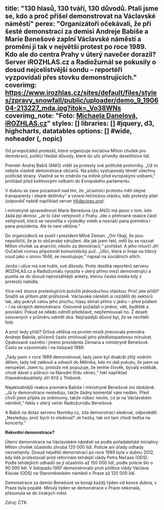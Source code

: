 title: "130 hlasů, 130 tváří, 130 důvodů. Ptali jsme se, kdo a proč přišel demonstrovat na Václavské náměstí"
perex: "Organizátoři očekávali, že při šesté demonstraci za demisi Andreje Babiše a Marie Benešové zaplní Václavské náměstí a promění ji tak v největší protest po roce 1989. Kdo ale do centra Prahy v úterý navečer dorazil? Server iROZHLAS.cz a Radiožurnál se pokusily o dosud nejcelistvější sondu – reportéři vyzpovídali přes stovku demonstrujících."
coverimg: https://www.irozhlas.cz/sites/default/files/styles/zpravy_snowfall/public/uploader/demo_9_190604-213227_mda.jpg?itok=_Vo38WNs
coverimg_note: "Foto: <a href='https://www.irozhlas.cz/michaela-danelova-5270376'>Michaela Danelová, iROZHLAS.cz</a>"
styles: []
libraries: [] #jquery, d3, highcharts, datatables
options: [] #wide, noheader (, nopic)
---
Od prvopočátků protestů, které organizuje iniciativa Milion chvilek pro demokracii, politici hledali důvody, které do ulic přivedly desetitisíce lidí.

Premiér Andrej Babiš (ANO) viděl za protesty své politické protivníky. „Už to nebyla vlastně demonstrace občanů. Na pódiu vystupovaly téměř všechny politické strany. Vlastně se to změnilo na mítink před evropskými volbami,“ prohlásil před květnovými volbami do Evropského parlamentu.

V dubnu se zase pozastavil nad tím, že „účastníci protestu měli stejné transparenty i stejné deštníky“ a vznesl řečnickou otázku, kdo protesty platí (odpověď nabídl například server [Hlidacipes.org](https://hlidacipes.org/kdo-plati-demonstrace-proti-babisovi-a-benesove-podivat-se-muze-kazdy/)).

I ministryně spravedlnosti Marie Benešová (za ANO) má jasno v tom, kdo žádá její demisi: „Je to část veřejnosti z Prahy. Jde o přehnané reakce části veřejnosti, která se nesmířila s výsledky voleb a nesnáší pana premiéra i pana prezidenta. Ale to není většina.“

Do organizátorů se pustil i prezident Miloš Zeman. „Oni říkají, že jsou nepolitičtí, že je to občanské sdružení. Ale jak jsem řekl, měli by se nazvat Milion chvilek za anarchii, nikoliv za demokracii,“ prohlásil. A jeho mluvčí Jiří Ovčáček rovnou připomněl komunistický puč. „Ulici, která si hraje na lidový soud jako v únoru 1948, se neustupuje,“ napsal na sociálních sítích.

Jenže i ulice má své tváře, své důvody. Proto desítka reportérů serveru iROZHLAS.cz a Radiožurnálu vyrazila v úterý přímo mezi demonstrující a pustila se do dosud nejrozsáhlejší ankety, kterou česká média kdy z protestů nabídla.

<wide>
  <div id="anketa-wrapper"></div>
</wide>

Více než stovce protestujících položili jednoduchou otázkou: Proč jste přišli? Snažili se přitom ptát průřezově. Václavské náměstí si rozdělili do sektorů tak, aby pokryli celou jeho plochu; hlasy sbírali přímo v jádru – před pódiem – i na okrajích demonstrace. Oslovené požádali o jméno, věk, bydliště a povolání. Pokud se někdo odmítl představit, nepřemlouvali ho. Z deseti oslovených v průměru odmítli dva. Nejčastější důvod byl, že se nechtěli fotit.

A proč tedy přišli? Drtivá většina na prvním místě jmenovala premiéra Andreje Babiše, přičemž často zmiňovali jeho předlistopadovou minulost. Opakovaně zaznělo i jméno prezidenta Zemana a ministryně Benešové. Často se vzpomínalo i na listopad 1989.

„Tady jsem v roce 1989 demonstroval, tady jsem byl dvakrát zlitý vodním dělem, tady mě zatknuli a odvezli do Mělníka, kde mi dali pokutu, že jsem se nerozešel. Jsem tu, protože mě popuzuje, že tenhle člověk, bývalý estébák, chodí dávat o půlnoci na Národní třídu věnec,“ řekl například třiasedmdesátiletý Jiří Kříž z Třeboně. 

Nejaktuálnější reakce premiéra Babiše i ministryně Benešové zní obdobně. „Já ty demonstrace nesleduju, takže žádný komentář vám nedám. Před chvíli jsem přijela ze sněmovny, takže vůbec nevím, co je na Václavském náměstí,“ řekla v úterý večer Radiožurnálu Benešová. 

A Babiš na dotaz serveru Novinky.cz, zda demonstraci sledoval, odpověděl: „Nesleduju, proč bych to sledoval? Je hezky, tak oni tam chodí teďka na koncerty.“

<!-- wide box -->
<div class="b-inline"><div class="b-inline__wrap"><div class="b-inline__content"><div class="text-sm">
    <p>
    <b>Rekordní demonstrace?</b>
    </p>
  <p>
    </p><p>Úterní demonstrace na Václavském náměstí se podle pořadatelské iniciativy Milion chvilek účastnilo zhruba 120 000 lidí. Policie ani úřady odhady nezveřejnily. Dosud největší demonstrací po roce 1989 byla v dubnu 2012, kdy lidé protestovali proti reformám tehdejší vlády Petra Nečase (ODS). Podle tehdejších odhadů se jí účastnilo až 150 000 lidí, podle policie šlo o 90 000 lidí. V listopadu 1997 demonstrovalo proti politice vlády Václava Klause (ODS) na Staroměstském náměstí v Praze až 120 000 lidí.</p><p>
Demonstrace za demisi Benešové se konají každý týden od konce dubna, v Praze byla popáté. Minulý týden se demonstrace v Praze nekonala, přesunula se do českých měst.</p>Zdroj: ČTK
    <p></p>
</div></div></div></div>